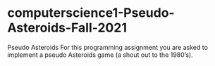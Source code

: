 # computerscience1-Pseudo-Asteroids-Fall-2021
Pseudo Asteroids For this programming assignment you are asked to implement a pseudo Asteroids game (a shout out to the 1980’s).
